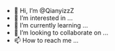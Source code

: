 - 👋 Hi, I’m @QianyizzZ
- 👀 I’m interested in ...
- 🌱 I’m currently learning ...
- 💞️ I’m looking to collaborate on ...
- 📫 How to reach me ...

<!---
QianyizzZ/QianyizzZ is a ✨ special ✨ repository because its `README.md` (this file) appears on your GitHub profile.
You can click the Preview link to take a look at your changes.
--->
